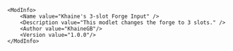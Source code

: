     <ModInfo>
        <Name value="Khaine's 3-slot Forge Input" />
        <Description value="This modlet changes the forge to 3 slots." />
        <Author value="KhaineGB"/>
        <Version value="1.0.0"/>
    </ModInfo>
